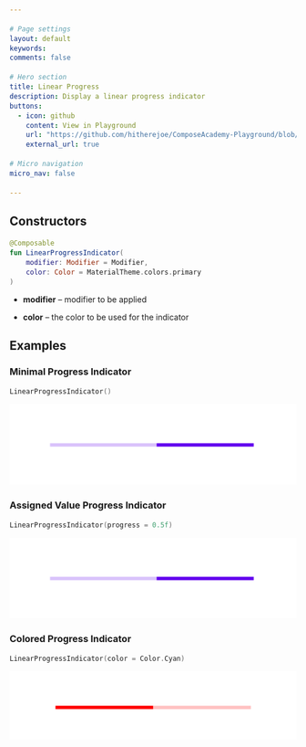 ```yaml
---

# Page settings
layout: default
keywords:
comments: false

# Hero section
title: Linear Progress
description: Display a linear progress indicator
buttons:
  - icon: github
    content: View in Playground
    url: "https://github.com/hitherejoe/ComposeAcademy-Playground/blob/master/app/src/main/java/co/joebirch/composeplayground/material/progress.kt"
    external_url: true

# Micro navigation
micro_nav: false

---
```


## Constructors

```kotlin
@Composable
fun LinearProgressIndicator(
    modifier: Modifier = Modifier,
    color: Color = MaterialTheme.colors.primary
)
```

* **modifier** – modifier to be applied

* **color** – the color to be used for the indicator

## Examples

### Minimal Progress Indicator
  
```kotlin
LinearProgressIndicator()
```

![Circular Progress](/academy/material/media/linear_progress_one.png)

### Assigned Value Progress Indicator
  
```kotlin
LinearProgressIndicator(progress = 0.5f)
```

![Circular Progress](/academy/material/media/linear_progress_one.png)

### Colored Progress Indicator

```kotlin
LinearProgressIndicator(color = Color.Cyan)
```

![Circular Progress](/academy/material/media/linear_progress_two.png)
